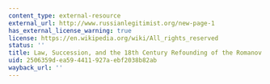 ```yaml
---
content_type: external-resource
external_url: http://www.russianlegitimist.org/new-page-1
has_external_license_warning: true
license: https://en.wikipedia.org/wiki/All_rights_reserved
status: ''
title: Law, Succession, and the 18th Century Refounding of the Romanov Dynasty
uid: 2506359d-ea59-4411-927a-ebf2038b82ab
wayback_url: ''
---
```

